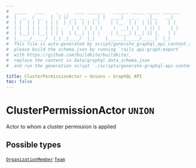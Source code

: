 ```yaml
---
#  _____   ____    _   _  ____ _______   ______ _____ _____ _______
#  |  __  / __   |  | |/ __ __   __| |  ____|  __ _   _|__   __|
#  | |  | | |  | | |  | | |  | | | |    | |__  | |  | || |    | |
#  | |  | | |  | | | . ` | |  | | | |    |  __| | |  | || |    | |
#  | |__| | |__| | | |  | |__| | | |    | |____| |__| || |_   | |
#  |_____/ ____/  |_| _|____/  |_|    |______|_____/_____|  |_|
#  This file is auto-generated by script/generate_graphql_api_content.sh,
#  please build the schema.json by running `rails api:graph:export`
#  with https://github.com/buildkite/buildkite/,
#  replace the content in data/graphql_data_schema.json
#  and run the generation script `./scripts/generate-graphql-api-content.sh`.

title: ClusterPermissionActor – Unions – GraphQL API
toc: false
---
```

<!-- vale off -->
<h1 class="has-pills" data-algolia-exclude>
  ClusterPermissionActor
  <span class="pill pill--union pill--normal-case pill--large"><code>UNION</code></span>
</h1>
<!-- vale on -->


Actor to whom a cluster permission is applied







<h2 data-algolia-exclude>Possible types</h2>
<a href="/docs/apis/graphql/schemas/object/organizationmember" class="pill pill--object pill--normal-case pill--large" title="Go to OBJECT OrganizationMember"><code>OrganizationMember</code></a>
<a href="/docs/apis/graphql/schemas/object/team" class="pill pill--object pill--normal-case pill--large" title="Go to OBJECT Team"><code>Team</code></a>
